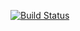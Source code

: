 [![Build Status](https://travis-ci.org/MStopa/flasktaskr.svg?branch=master)](https://travis-ci.org/MStopa/flasktaskr)
